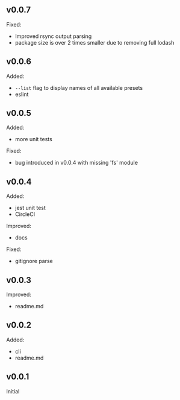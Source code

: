 ## v0.0.7
Fixed:
- Improved rsync output parsing
- package size is over 2 times smaller due to removing full lodash

## v0.0.6
Added:
- `--list` flag to display names of all available presets
- eslint

## v0.0.5
Added:
- more unit tests

Fixed:
- bug introduced in v0.0.4 with missing 'fs' module

## v0.0.4
Added:
- jest unit test
- CircleCI

Improved:
- docs

Fixed:
- gitignore parse

## v0.0.3
Improved:
- readme.md

## v0.0.2
Added:
- cli
- readme.md

## v0.0.1
Initial
